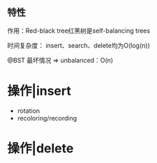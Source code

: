 ## 特性

作用：Red-black tree红黑树是self-balancing trees

时间复杂度：
insert、search、delete均为O(log(n))

@BST	最坏情况 => unbalanced：O(n)



# 操作|insert

- rotation
- recoloring/recording

# 操作|delete